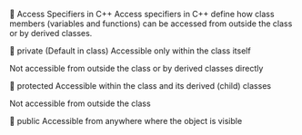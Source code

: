 🔐 Access Specifiers in C++
Access specifiers in C++ define how class members (variables and functions) can be accessed from outside the class or by derived classes.

🔸 private (Default in class)
Accessible only within the class itself

Not accessible from outside the class or by derived classes directly

🔸 protected
Accessible within the class and its derived (child) classes

Not accessible from outside the class

🔸 public
Accessible from anywhere where the object is visible

